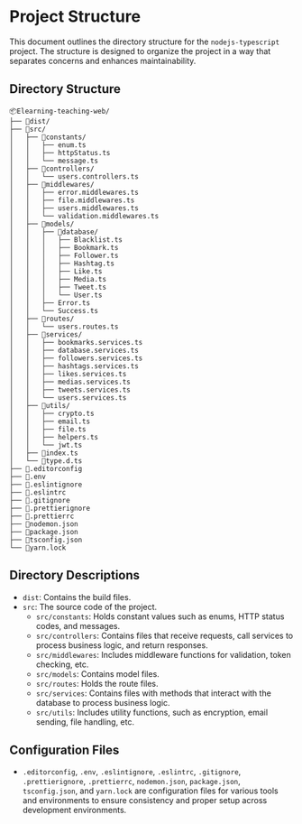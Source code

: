 # Project Structure

This document outlines the directory structure for the `nodejs-typescript` project. The structure is designed to organize the project in a way that separates concerns and enhances maintainability.

## Directory Structure

```plaintext
📦Elearning-teaching-web/
├── 📂dist/
├── 📂src/
│   ├── 📂constants/
│   │   ├── enum.ts
│   │   ├── httpStatus.ts
│   │   └── message.ts
│   ├── 📂controllers/
│   │   └── users.controllers.ts
│   ├── 📂middlewares/
│   │   ├── error.middlewares.ts
│   │   ├── file.middlewares.ts
│   │   ├── users.middlewares.ts
│   │   └── validation.middlewares.ts
│   ├── 📂models/
│   │   ├── 📂database/
│   │   │   ├── Blacklist.ts
│   │   │   ├── Bookmark.ts
│   │   │   ├── Follower.ts
│   │   │   ├── Hashtag.ts
│   │   │   ├── Like.ts
│   │   │   ├── Media.ts
│   │   │   ├── Tweet.ts
│   │   │   └── User.ts
│   │   ├── Error.ts
│   │   └── Success.ts
│   ├── 📂routes/
│   │   └── users.routes.ts
│   ├── 📂services/
│   │   ├── bookmarks.services.ts
│   │   ├── database.services.ts
│   │   ├── followers.services.ts
│   │   ├── hashtags.services.ts
│   │   ├── likes.services.ts
│   │   ├── medias.services.ts
│   │   ├── tweets.services.ts
│   │   └── users.services.ts
│   ├── 📂utils/
│   │   ├── crypto.ts
│   │   ├── email.ts
│   │   ├── file.ts
│   │   ├── helpers.ts
│   │   └── jwt.ts
│   ├── 📜index.ts
│   └── 📜type.d.ts
├── 📜.editorconfig
├── 📜.env
├── 📜.eslintignore
├── 📜.eslintrc
├── 📜.gitignore
├── 📜.prettierignore
├── 📜.prettierrc
├── 📜nodemon.json
├── 📜package.json
├── 📜tsconfig.json
└── 📜yarn.lock
```
## Directory Descriptions

- `dist`: Contains the build files.
- `src`: The source code of the project.
  - `src/constants`: Holds constant values such as enums, HTTP status codes, and messages.
  - `src/controllers`: Contains files that receive requests, call services to process business logic, and return responses.
  - `src/middlewares`: Includes middleware functions for validation, token checking, etc.
  - `src/models`: Contains model files.
  - `src/routes`: Holds the route files.
  - `src/services`: Contains files with methods that interact with the database to process business logic.
  - `src/utils`: Includes utility functions, such as encryption, email sending, file handling, etc.

## Configuration Files

- `.editorconfig`, `.env`, `.eslintignore`, `.eslintrc`, `.gitignore`, `.prettierignore`, `.prettierrc`, `nodemon.json`, `package.json`, `tsconfig.json`, and `yarn.lock` are configuration files for various tools and environments to ensure consistency and proper setup across development environments.
